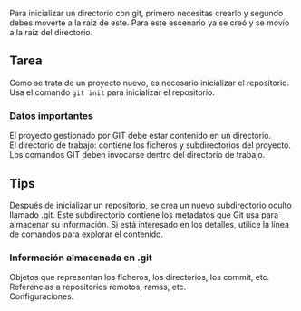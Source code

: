 Para inicializar un directorio con git, primero necesitas crearlo y segundo debes moverte a la raiz de este. Para este escenario ya se creó y se movío a la raiz del directorio.

## Tarea

Como se trata de un proyecto nuevo, es necesario inicializar el repositorio. Usa el comando `git init` para inicializar el repositorio.

### Datos importantes 

El proyecto gestionado por GIT debe estar contenido en un directorio.  
El directorio de trabajo: contiene los ficheros y subdirectorios del proyecto.  
Los comandos GIT deben invocarse dentro del directorio de trabajo.  

## Tips

Después de inicializar un repositorio, se crea un nuevo subdirectorio oculto llamado .git. Este subdirectorio contiene los metadatos que Git usa para almacenar su información. Si está interesado en los detalles, utilice la línea de comandos para explorar el contenido.

### Información almacenada en .git 

Objetos que representan los ficheros, los directorios, los  commit, etc.  
Referencias a repositorios remotos, ramas, etc.  
Configuraciones.

